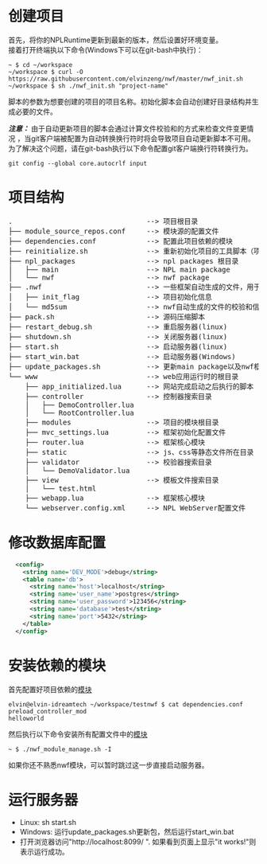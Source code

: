 # 创建项目
首先，将你的NPLRuntime更新到最新的版本，然后设置好环境变量。  
接着打开终端执以下命令(Windows下可以在git-bash中执行)：
```shell
~ $ cd ~/workspace
~/workspace $ curl -O https://raw.githubusercontent.com/elvinzeng/nwf/master/nwf_init.sh
~/workspace $ sh ./nwf_init.sh "project-name"  
```

脚本的参数为想要创建的项目的项目名称。初始化脚本会自动创建好目录结构并生成必要的文件。

***注意：***
由于自动更新项目的脚本会通过计算文件校验和的方式来检查文件变更情况
，当git客户端被配置为自动转换换行符时将会导致项目自动更新脚本不可用。
为了解决这个问题，请在git-bash执行以下命令配置git客户端换行符转换行为。  
```shell
git config --global core.autocrlf input
```

# 项目结构
<pre>
.                                --> 项目根目录
├── module_source_repos.conf     --> 模块源的配置文件
├── dependencies.conf            --> 配置此项目依赖的模块
├── reinitialize.sh              --> 重新初始化项目的工具脚本（项目小组其他成员clone了项目之后可以运行这个脚本初始化所有git子模块）
├── npl_packages                 --> npl packages 根目录
│   ├── main                     --> NPL main package
│   └── nwf                      --> nwf package
├── .nwf                         --> 一些框架自动生成的文件，用于保存框架的内部数据。
│   ├── init_flag                --> 项目初始化信息
│   └── md5sum                   --> nwf自动生成的文件的校验和信息
├── pack.sh                      --> 源码压缩脚本
├── restart_debug.sh             --> 重启服务器(linux)
├── shutdown.sh                  --> 关闭服务器(linux)
├── start.sh                     --> 启动服务器(linux)
├── start_win.bat                --> 启动服务器(Windows)
├── update_packages.sh           --> 更新main package以及nwf框架的包(linux and Windows)
└── www                          --> web应用运行时的根目录
    ├── app_initialized.lua      --> 网站完成启动之后执行的脚本
    ├── controller               --> 控制器搜索目录
    │   ├── DemoController.lua
    │   └── RootController.lua
    ├── modules                  --> 项目的模块根目录
    ├── mvc_settings.lua         --> 框架初始化配置文件
    ├── router.lua               --> 框架核心模块
    ├── static                   --> js、css等静态文件所在目录
    ├── validator                --> 校验器搜索目录
    │   └── DemoValidator.lua
    ├── view                     --> 模板文件搜索目录
    │   └── test.html
    ├── webapp.lua               --> 框架核心模块
    └── webserver.config.xml     --> NPL WebServer配置文件
</pre>

# 修改数据库配置
```xml
  <config>
    <string name='DEV_MODE'>debug</string>
    <table name='db'>
      <string name='host'>localhost</string>
      <string name='user_name'>postgres</string>
      <string name='user_password'>123456</string>
      <string name='database'>test</string>
      <string name='port'>5432</string>
    </table>
  </config>

```

# 安装依赖的模块

首先配置好项目依赖的[模块](https://github.com/elvinzeng/nwf/blob/master/doc/zh-hans/nwf-module.md)

```shell
elvin@elvin-idreamtech ~/workspace/testnwf $ cat dependencies.conf 
preload_controller_mod
helloworld
```

然后执行以下命令安装所有配置文件中的[模块](https://github.com/elvinzeng/nwf/blob/master/doc/zh-hans/nwf-module.md)

```shell
~ $ ./nwf_module_manage.sh -I
```

如果你还不熟悉nwf模块，可以暂时跳过这一步直接启动服务器。

# 运行服务器
* Linux: sh start.sh
* Windows: 运行update_packages.sh更新包，然后运行start_win.bat
* 打开浏览器访问"http://localhost:8099/ ". 如果看到页面上显示"it works!"则表示运行成功。
